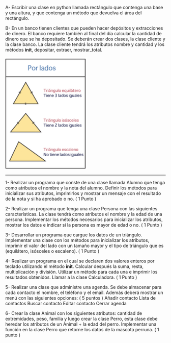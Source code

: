 A- Escribir una clase en python llamada rectángulo que contenga una base y una altura, y que contenga un método que devuelva el área del rectángulo.

B- En un banco tienen clientes que pueden hacer depósitos y extracciones de dinero. El banco requiere también al final del día calcular la cantidad de dinero que se ha depositado.
Se deberán crear dos clases, la clase cliente y la clase banco. La clase cliente tendrá los atributos nombre y cantidad y los métodos __init__, depositar, extraer, mostrar_total.

  ![Alt text](image.png)


----------------------------------------------------------------------------------------------

1-   Realizar un programa que conste de una clase llamada Alumno que tenga como atributos el nombre y la nota del alumno. Definir los métodos para inicializar sus atributos, imprimirlos y mostrar un mensaje con el resultado de la nota y si ha aprobado o no. ( 1 Punto )

2- Realizar un programa que tenga una clase Persona con las siguientes características. La clase tendrá como atributos el nombre y la edad de una persona. Implementar los métodos necesarios para inicializar los atributos, mostrar los datos e indicar si la persona es mayor de edad o no. ( 1 Punto )

3- Desarrollar un programa que cargue los datos de un triángulo. Implementar una clase con los métodos para inicializar los atributos, imprimir el valor del lado con un tamaño mayor y  el tipo de triángulo que es (equilátero, isósceles o escaleno). ( 1 Punto )


4- Realizar un programa en el cual se declaren dos valores enteros por teclado utilizando el método __init__. Calcular después la suma, resta, multiplicación y división. Utilizar un método para cada una e imprimir los resultados obtenidos. Llamar a la clase Calculadora. ( 1 Punto )

5- Realizar una clase que administre una agenda. Se debe almacenar para cada contacto el nombre, el teléfono y el email. Además deberá mostrar un menú con las siguientes opciones: ( 5 puntos )
Añadir contacto
Lista de contactos
Buscar contacto
Editar contacto
Cerrar agenda




6- Crear la clase Animal con los siguientes atributos: cantidad de extremidades, peso, familia y luego crear la clase Perro, esta clase debe heredar los atributos de un Animal + la edad del perro. Implementar una función en la clase Perro que retorne los datos de la mascota perruna. ( 1 punto )
